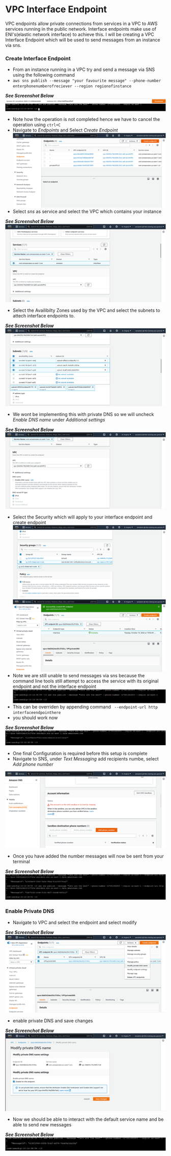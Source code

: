 # VPC Interface Endpoint
VPC endpoints allow private connections from services in a VPC to AWS services running in the public network. Interface endpoints make use of ENI's(elastic network interface) to achieve this. I will be creating a VPC Interface Endpoint which will be used to send messages from an instance via sns.

### Create Interface Endpoint
- From an instance running in a VPC try and send a message via SNS using the following command
- ```aws sns publish --message "your favourite message" --phone-number enterphonenumberofreciever --region regionofinstance```

**_See Screenshot Below_**
![picture1](https://github.com/Lihle80/AWS/blob/main/VPC-Endpoint-Interface/images/1.-cannot-send-message-via-sns-because-no-interface-gateway.png)
- Note how the operation is not completed hence we have to cancel the operation using ```ctrl+C```
- Navigate to _Endpoints_ and Select _Create Endpoint_
![picture2](https://github.com/Lihle80/AWS/blob/main/VPC-Endpoint-Interface/images/2.-create-vpc-endpoint.png)
- Select _sns_ as service and select the VPC which contains your instance

**_See Screenshot Below_**
![picture3](https://github.com/Lihle80/AWS/blob/main/VPC-Endpoint-Interface/images/3.-select-sns-and-interface-type-and-private-VPC.png)
- Select the Availibilty Zones used by the VPC and select the subnets to attech interface endpoints to.

**_See Screenshot Below_**
![picture4](https://github.com/Lihle80/AWS/blob/main/VPC-Endpoint-Interface/images/4.-select-AZ's-used-by-VPC-which-have-subnets-and-select-app-subnets.png)
- We wont be implementing this with private DNS so we will uncheck _Enable DNS name_ under _Additional settings_

**_See Screenshot Below_**
![picture5](https://github.com/Lihle80/AWS/blob/main/VPC-Endpoint-Interface/images/5.-under-additional-uncheck-enable-dns-name.png)
- Select the Security which will apply to your interface endpoint and create endpoint
![picture6](https://github.com/Lihle80/AWS/blob/main/VPC-Endpoint-Interface/images/6.-select-A4l-SG-.png)
![picture7](https://github.com/Lihle80/AWS/blob/main/VPC-Endpoint-Interface/images/7.-endpoint-is-available-and-associated-with-VPC.png)
- Note we are still unable to send messages via sns because the command line tools still attempt to access the service with its original endpoint and not the interface endpoint
![picture8](https://github.com/Lihle80/AWS/blob/main/VPC-Endpoint-Interface/images/8.-command-still-does-not-work-because-command-line-tools-attempt-to-access-service-with-its-original-endpoint-and-not-interface-endpoint-name-because-private-DNS-name-is-disabled.png)
- This can be overriden by appending command ``` --endpoint-url http interfaceendpointhere```
- you should work now

**_See Screenshot Below_**
![picture11](https://github.com/Lihle80/AWS/blob/main/VPC-Endpoint-Interface/images/11.-this-seems-to-have-worked-but-one-final-config-is-required.png)

- One final Configuration is required before this setup is complete
- Navigate to SNS, under _Text Messaging_ add recipients numbe, select _Add phone number_

![picture12](https://github.com/Lihle80/AWS/blob/main/VPC-Endpoint-Interface/images/12.-move-to-sns-under-text-messaging-add-phone-number.png)
- Once you have added the number messages will now be sent from your terminal

**_See Screenshot Below_**
![picture14](https://github.com/Lihle80/AWS/blob/main/VPC-Endpoint-Interface/images/14.-message-has-been-sent-now-.png)

### Enable Private DNS
- Navigate to VPC and select the endpoint and select modify

**_See Screenshot Below_**
![picture15](https://github.com/Lihle80/AWS/blob/main/VPC-Endpoint-Interface/images/15.-move-to-vpc-and-select-endpoint-and-select-modify.png)
- enable private DNS and save changes

**_See Screenchot Below_**
![picture16](https://github.com/Lihle80/AWS/blob/main/VPC-Endpoint-Interface/images/16.-enable-private-DNS.png)
- Now we should be able to interact with the default service name and be able to send new messages

**_See Screenshot Below_**
![picture17](https://github.com/Lihle80/AWS/blob/main/VPC-Endpoint-Interface/images/17.-now-we-should-be-able-to-interact-with-the-default-service-name-and-recieve-a-new-message.png)

